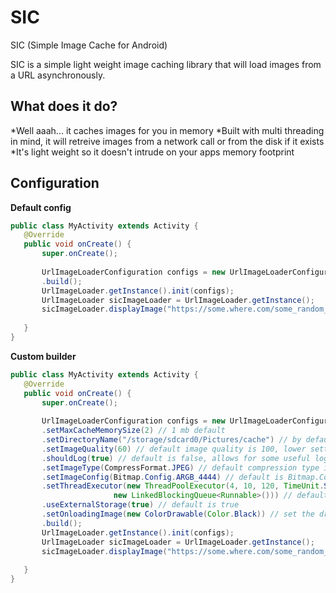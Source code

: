 SIC
===

SIC (Simple Image Cache for Android)

SIC is a simple light weight image caching library that will load images from a URL asynchronously.

## What does it do?
*Well aaah... it caches images for you in memory
*Built with multi threading in mind, it will retreive images from a network call or from the disk if it exists
*It's light weight so it doesn't intrude on your apps memory footprint
 
 ## Configuration
 
 **Default config**
 
 ``` java
public class MyActivity extends Activity {
	@Override
	public void onCreate() {
		super.onCreate();
		
		UrlImageLoaderConfiguration configs = new UrlImageLoaderConfiguration.Builder(getApplicationContext())
		.build();
		UrlImageLoader.getInstance().init(configs);
		UrlImageLoader sicImageLoader = UrlImageLoader.getInstance();
		sicImageLoader.displayImage("https://some.where.com/some_random_image.jpg", someImageView, 4);
		
	}
}
```

 **Custom builder**
 ``` java
public class MyActivity extends Activity {
	@Override
	public void onCreate() {
		super.onCreate();
		
		UrlImageLoaderConfiguration configs = new UrlImageLoaderConfiguration.Builder(getApplicationContext())
		.setMaxCacheMemorySize(2) // 1 mb default
		.setDirectoryName("/storage/sdcard0/Pictures/cache") // by default, a new directory will be created in the Pictures folder in the SD card if one exists, else internal sotrage is used
		.setImageQuality(60) // default image quality is 100, lower settings are recomended for thumbnails
		.shouldLog(true) // default is false, allows for some useful logging
		.setImageType(CompressFormat.JPEG) // default compression type is JPEG
		.setImageConfig(Bitmap.Config.ARGB_4444) // default is Bitmap.Config.ARGB_8888
		.setThreadExecutor(new ThreadPoolExecutor(4, 10, 120, TimeUnit.SECONDS,
		                new LinkedBlockingQueue<Runnable>())) // default is new ThreadPoolExecutor(4, 6, 60, TimeUnit.SECONDS, new LinkedBlockingQueue<Runnable>())
		.useExternalStorage(true) // default is true
		.setOnloadingImage(new ColorDrawable(Color.Black)) // set the drawable to display when the image is loading, this is also displayed when nothing can be displayed
		.build(); 
		UrlImageLoader.getInstance().init(configs);
		UrlImageLoader sicImageLoader = UrlImageLoader.getInstance();
		sicImageLoader.displayImage("https://some.where.com/some_random_image.jpg", someImageView, 4);
		
	}
}
```
